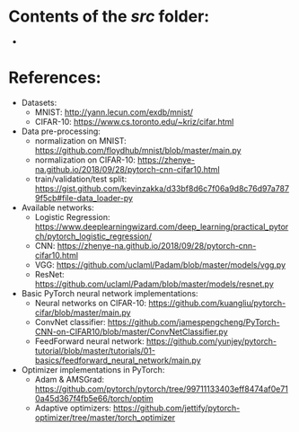 # Contents of the *src* folder:
- 

# References:
- Datasets:
  - MNIST: http://yann.lecun.com/exdb/mnist/
  - CIFAR-10: https://www.cs.toronto.edu/~kriz/cifar.html
- Data pre-processing:
  - normalization on MNIST: https://github.com/floydhub/mnist/blob/master/main.py
  - normalization on CIFAR-10: https://zhenye-na.github.io/2018/09/28/pytorch-cnn-cifar10.html
  - train/validation/test split: https://gist.github.com/kevinzakka/d33bf8d6c7f06a9d8c76d97a7879f5cb#file-data_loader-py
- Available networks:
  - Logistic Regression: https://www.deeplearningwizard.com/deep_learning/practical_pytorch/pytorch_logistic_regression/
  - CNN: https://zhenye-na.github.io/2018/09/28/pytorch-cnn-cifar10.html
  - VGG: https://github.com/uclaml/Padam/blob/master/models/vgg.py
  - ResNet: https://github.com/uclaml/Padam/blob/master/models/resnet.py
- Basic PyTorch neural network implementations:
  - Neural networks on CIFAR-10: https://github.com/kuangliu/pytorch-cifar/blob/master/main.py
  - ConvNet classifier: https://github.com/jamespengcheng/PyTorch-CNN-on-CIFAR10/blob/master/ConvNetClassifier.py
  - FeedForward neural network: https://github.com/yunjey/pytorch-tutorial/blob/master/tutorials/01-basics/feedforward_neural_network/main.py
- Optimizer implementations in PyTorch:
  - Adam & AMSGrad: https://github.com/pytorch/pytorch/tree/99711133403eff8474af0e710a45d367f4fb5e66/torch/optim
  - Adaptive optimizers: https://github.com/jettify/pytorch-optimizer/tree/master/torch_optimizer
 
